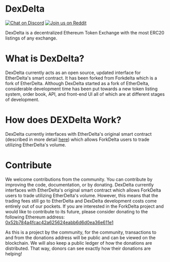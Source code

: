 # DexDelta
[![Chat on Discord](https://img.shields.io/badge/chat-on%20discord-7289da.svg)](https://discord.gg/MPvAfMa)
[![Join us on Reddit](https://img.shields.io/badge/reddit-ForkDelta-red.svg)](https://www.reddit.com/r/ForkDelta/)

DexDelta is a decentralized Ethereum Token Exchange with the most ERC20 listings of any exchange.


# What is DexDelta?
DexDelta currently acts as an open source, updated interface for EtherDelta's smart contract. It has been forked from Forkdelta which is a fork of EtherDelta. Although DexDelta started as a fork of EtherDelta, considerable development time has been put towards a new token listing system, order book, API, and front-end UI all of which are at different stages of development. 


# How does DEXDelta Work?
DexDelta currently interfaces with EtherDelta's original smart contract (described in more detail [here](https://www.reddit.com/r/EtherDelta/comments/6kdiyl/smart_contract_overview/)) which allows ForkDelta users to trade utilizing EtherDelta's volume.


# Contribute
We welcome contributions from the community. You can contribute by improving the code, documentation, or by donating. 
DexDelta currently interfaces with EtherDelta's original smart contract which allows ForkDelta users to trade utilizing EtherDelta's volume. However, this means that the trading fees still go to EtherDelta and DexDelta development costs come entirely out of our pockets. If you are interested in the ForkDelta project and would like to contribute to its future, please consider donating to the following Ethereum address: <a href="https://etherscan.io/address/0x52b784a4fcac42a625624eabb6d6d0ea36e611e1">0x52b784a4fcac42a625624eabb6d6d0ea36e611e1</a>

As this is a project by the community, for the community, transactions to and from the donations address will be public and can be viewed on the blockchain. We will also keep a public ledger of how the donations are distributed. That way, donors can see exactly how their donations are helping!
